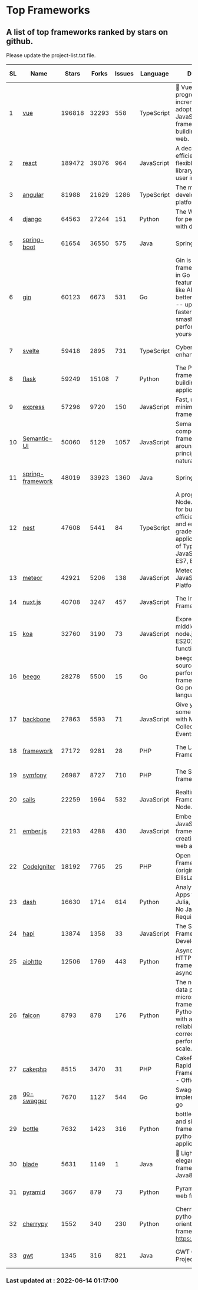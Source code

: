 # Top Frameworks
## A list of top frameworks ranked by stars on github.  
Please update the project-list.txt file.

| SL| Name  | Stars| Forks| Issues | Language | Description | Last Commit |
| --| ------| -----| ---- | ------ | -------- | ----------- | ----------- |
| 1 | [vue](https://github.com/vuejs/vue) | 196818 | 32293 | 558 | TypeScript | 🖖 Vue.js is a progressive, incrementally-adoptable JavaScript framework for building UI on the web. | 2022-06-10 10:40:13 |
| 2 | [react](https://github.com/facebook/react) | 189472 | 39076 | 964 | JavaScript | A declarative, efficient, and flexible JavaScript library for building user interfaces. | 2022-06-13 19:36:49 |
| 3 | [angular](https://github.com/angular/angular) | 81988 | 21629 | 1286 | TypeScript | The modern web developer’s platform | 2022-06-13 22:53:49 |
| 4 | [django](https://github.com/django/django) | 64563 | 27244 | 151 | Python | The Web framework for perfectionists with deadlines. | 2022-06-13 07:03:36 |
| 5 | [spring-boot](https://github.com/spring-projects/spring-boot) | 61654 | 36550 | 575 | Java | Spring Boot | 2022-06-14 00:03:30 |
| 6 | [gin](https://github.com/gin-gonic/gin) | 60123 | 6673 | 531 | Go | Gin is a HTTP web framework written in Go (Golang). It features a Martini-like API with much better performance -- up to 40 times faster. If you need smashing performance, get yourself some Gin. | 2022-06-09 02:08:49 |
| 7 | [svelte](https://github.com/sveltejs/svelte) | 59418 | 2895 | 731 | TypeScript | Cybernetically enhanced web apps | 2022-06-12 14:37:49 |
| 8 | [flask](https://github.com/pallets/flask) | 59249 | 15108 | 7 | Python | The Python micro framework for building web applications. | 2022-06-12 23:04:01 |
| 9 | [express](https://github.com/expressjs/express) | 57296 | 9720 | 150 | JavaScript | Fast, unopinionated, minimalist web framework for node. | 2022-05-20 15:57:37 |
| 10 | [Semantic-UI](https://github.com/Semantic-Org/Semantic-UI) | 50060 | 5129 | 1057 | JavaScript | Semantic is a UI component framework based around useful principles from natural language. | 2018-10-21 20:59:02 |
| 11 | [spring-framework](https://github.com/spring-projects/spring-framework) | 48019 | 33923 | 1360 | Java | Spring Framework | 2022-06-13 16:50:33 |
| 12 | [nest](https://github.com/nestjs/nest) | 47608 | 5441 | 84 | TypeScript | A progressive Node.js framework for building efficient, scalable, and enterprise-grade server-side applications on top of TypeScript & JavaScript (ES6, ES7, ES8) 🚀 | 2022-06-13 12:51:31 |
| 13 | [meteor](https://github.com/meteor/meteor) | 42921 | 5206 | 138 | JavaScript | Meteor, the JavaScript App Platform | 2022-06-02 18:36:27 |
| 14 | [nuxt.js](https://github.com/nuxt/nuxt.js) | 40708 | 3247 | 457 | JavaScript | The Intuitive Vue(2) Framework | 2022-05-24 07:59:47 |
| 15 | [koa](https://github.com/koajs/koa) | 32760 | 3190 | 73 | JavaScript | Expressive middleware for node.js using ES2017 async functions | 2022-04-06 16:09:57 |
| 16 | [beego](https://github.com/beego/beego) | 28278 | 5500 | 15 | Go | beego is an open-source, high-performance web framework for the Go programming language. | 2022-06-12 14:28:47 |
| 17 | [backbone](https://github.com/jashkenas/backbone) | 27863 | 5593 | 71 | JavaScript | Give your JS App some Backbone with Models, Views, Collections, and Events | 2022-04-26 12:19:45 |
| 18 | [framework](https://github.com/laravel/framework) | 27172 | 9281 | 28 | PHP | The Laravel Framework. | 2022-06-13 18:42:56 |
| 19 | [symfony](https://github.com/symfony/symfony) | 26987 | 8727 | 710 | PHP | The Symfony PHP framework | 2022-06-12 15:18:29 |
| 20 | [sails](https://github.com/balderdashy/sails) | 22259 | 1964 | 532 | JavaScript | Realtime MVC Framework for Node.js | 2022-05-27 21:40:10 |
| 21 | [ember.js](https://github.com/emberjs/ember.js) | 22193 | 4288 | 430 | JavaScript | Ember.js - A JavaScript framework for creating ambitious web applications | 2022-06-14 00:47:01 |
| 22 | [CodeIgniter](https://github.com/bcit-ci/CodeIgniter) | 18192 | 7765 | 25 | PHP | Open Source PHP Framework (originally from EllisLab) | 2022-03-03 13:29:55 |
| 23 | [dash](https://github.com/plotly/dash) | 16630 | 1714 | 614 | Python | Analytical Web Apps for Python, R, Julia, and Jupyter. No JavaScript Required. | 2022-06-13 17:49:37 |
| 24 | [hapi](https://github.com/hapijs/hapi) | 13874 | 1358 | 33 | JavaScript | The Simple, Secure Framework Developers Trust | 2022-06-13 17:44:05 |
| 25 | [aiohttp](https://github.com/aio-libs/aiohttp) | 12506 | 1769 | 443 | Python | Asynchronous HTTP client/server framework for asyncio and Python | 2022-06-12 10:53:53 |
| 26 | [falcon](https://github.com/falconry/falcon) | 8793 | 878 | 176 | Python | The no-magic web data plane API and microservices framework for Python developers, with a focus on reliability, correctness, and performance at scale. | 2022-06-01 18:06:26 |
| 27 | [cakephp](https://github.com/cakephp/cakephp) | 8515 | 3470 | 31 | PHP | CakePHP: The Rapid Development Framework for PHP - Official Repository | 2022-06-13 17:20:44 |
| 28 | [go-swagger](https://github.com/go-swagger/go-swagger) | 7670 | 1127 | 544 | Go | Swagger 2.0 implementation for go | 2022-05-23 16:28:48 |
| 29 | [bottle](https://github.com/bottlepy/bottle) | 7632 | 1423 | 316 | Python | bottle.py is a fast and simple micro-framework for python web-applications. | 2022-06-12 18:55:36 |
| 30 | [blade](https://github.com/lets-blade/blade) | 5631 | 1149 | 1 | Java | :rocket: Lightning fast and elegant mvc framework for Java8 | 2022-05-10 12:38:06 |
| 31 | [pyramid](https://github.com/Pylons/pyramid) | 3667 | 879 | 73 | Python | Pyramid - A Python web framework | 2022-03-13 22:49:13 |
| 32 | [cherrypy](https://github.com/cherrypy/cherrypy) | 1552 | 340 | 230 | Python | CherryPy is a pythonic, object-oriented HTTP framework.      https://cherrypy.dev | 2022-03-13 22:31:07 |
| 33 | [gwt](https://github.com/gwtproject/gwt) | 1345 | 316 | 821 | Java | GWT Open Source Project | 2022-05-05 14:30:51 |

### Last updated at : 2022-06-14 01:17:00
